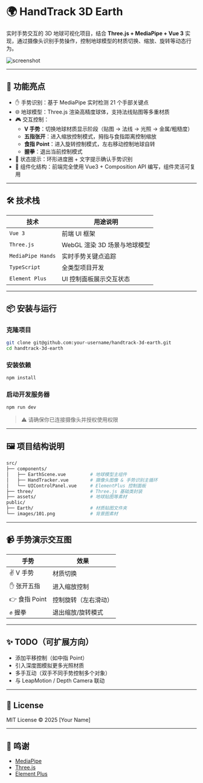 
# 🌍 HandTrack 3D Earth

实时手势交互的 3D 地球可视化项目，结合 **Three.js + MediaPipe + Vue 3** 实现，通过摄像头识别手势操作，控制地球模型的材质切换、缩放、旋转等动态行为。

![screenshot](./public/screenshot.png)

---

## 🚀 功能亮点

- ✋ 手势识别：基于 MediaPipe 实时检测 21 个手部关键点
- 🌐 地球模型：Three.js 渲染高精度球体，支持法线贴图等多重材质
- 🎮 交互控制：
  - **V 手势**：切换地球材质显示阶段（贴图 → 法线 → 光照 → 金属/粗糙度）
  - **五指张开**：进入缩放控制模式，拇指与食指距离控制缩放
  - **食指 Point**：进入旋转控制模式，左右移动控制地球自转
  - **握拳**：退出当前控制模式
- 🔁 状态提示：环形进度圈 + 文字提示确认手势识别
- 🧩 组件化结构：前端完全使用 Vue3 + Composition API 编写，组件灵活可复用

---

## 🛠 技术栈

| 技术     | 用途说明                     |
|----------|------------------------------|
| `Vue 3`  | 前端 UI 框架                 |
| `Three.js` | WebGL 渲染 3D 场景与地球模型 |
| `MediaPipe Hands` | 实时手势关键点追踪          |
| `TypeScript` | 全类型项目开发                 |
| `Element Plus` | UI 控制面板展示交互状态         |

---

## 📦 安装与运行

### 克隆项目

```bash
git clone git@github.com:your-username/handtrack-3d-earth.git
cd handtrack-3d-earth
```

### 安装依赖

```bash
npm install
```

### 启动开发服务器

```bash
npm run dev
```

> ⚠️ 请确保你已连接摄像头并授权使用权限

---

## 🖼 项目结构说明

```bash
src/
├── components/
│   ├── EarthScene.vue         # 地球模型主组件
│   ├── HandTracker.vue        # 摄像头图像 & 手势识别主循环
│   └── UIControlPanel.vue     # ElementPlus 控制面板
├── three/                     # Three.js 基础类封装
├── assets/                    # 地球贴图等素材
public/
├── Earth/                     # 材质贴图文件夹
└── images/101.png             # 背景图素材
```

---

## 📹 手势演示交互图

| 手势     | 效果               |
|----------|--------------------|
| ✌️ V 手势   | 材质切换             |
| ✋ 张开五指 | 进入缩放控制         |
| 👉 食指 Point | 控制旋转（左右滑动）  |
| ✊ 握拳     | 退出缩放/旋转模式     |

---

## ✨ TODO（可扩展方向）

- 添加平移控制（如中指 Point）
- 引入深度图模拟更多光照材质
- 多手互动（双手不同手势控制多个对象）
- 与 LeapMotion / Depth Camera 联动

---

## 📄 License

MIT License © 2025 [Your Name]

---

## 🙌 鸣谢

- [MediaPipe](https://mediapipe.dev/)
- [Three.js](https://threejs.org/)
- [Element Plus](https://element-plus.org/)

